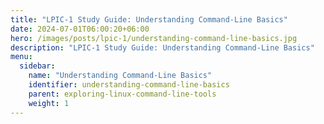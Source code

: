 ```yaml
---
title: "LPIC-1 Study Guide: Understanding Command-Line Basics"
date: 2024-07-01T06:00:20+06:00
hero: /images/posts/lpic-1/understanding-command-line-basics.jpg
description: "LPIC-1 Study Guide: Understanding Command-Line Basics"
menu:
  sidebar:
    name: "Understanding Command-Line Basics"
    identifier: understanding-command-line-basics
    parent: exploring-linux-command-line-tools
    weight: 1
---
```

